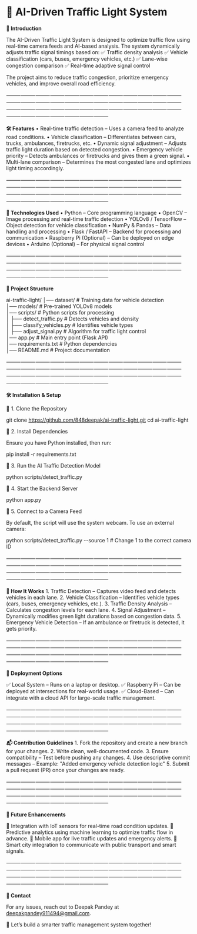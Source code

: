 # 🚦 AI-Driven Traffic Light System

**📌 Introduction**

The AI-Driven Traffic Light System is designed to optimize traffic flow using real-time camera feeds and AI-based analysis. The system dynamically adjusts traffic signal timings based on:
✅ Traffic density analysis
✅ Vehicle classification (cars, buses, emergency vehicles, etc.)
✅ Lane-wise congestion comparison
✅ Real-time adaptive signal control

The project aims to reduce traffic congestion, prioritize emergency vehicles, and improve overall road efficiency.

⸻⸻⸻⸻⸻⸻⸻⸻⸻⸻⸻⸻⸻⸻⸻⸻⸻⸻⸻⸻⸻⸻⸻⸻⸻⸻⸻⸻⸻⸻⸻⸻⸻⸻⸻⸻⸻⸻⸻⸻⸻⸻⸻

**🛠️ Features**
	•	Real-time traffic detection – Uses a camera feed to analyze road conditions.
	•	Vehicle classification – Differentiates between cars, trucks, ambulances, firetrucks, etc.
	•	Dynamic signal adjustment – Adjusts traffic light duration based on detected congestion.
	•	Emergency vehicle priority – Detects ambulances or firetrucks and gives them a green signal.
	•	Multi-lane comparison – Determines the most congested lane and optimizes light timing accordingly.

⸻⸻⸻⸻⸻⸻⸻⸻⸻⸻⸻⸻⸻⸻⸻⸻⸻⸻⸻⸻⸻⸻⸻⸻⸻⸻⸻⸻⸻⸻⸻⸻⸻⸻⸻⸻⸻⸻⸻⸻⸻⸻⸻


**🚀 Technologies Used**
	•	Python – Core programming language
	•	OpenCV – Image processing and real-time traffic detection
	•	YOLOv8 / TensorFlow – Object detection for vehicle classification
	•	NumPy & Pandas – Data handling and processing
	•	Flask / FastAPI – Backend for processing and communication
	•	Raspberry Pi (Optional) – Can be deployed on edge devices
	•	Arduino (Optional) – For physical signal control

⸻⸻⸻⸻⸻⸻⸻⸻⸻⸻⸻⸻⸻⸻⸻⸻⸻⸻⸻⸻⸻⸻⸻⸻⸻⸻⸻⸻⸻⸻⸻⸻⸻⸻⸻⸻⸻⸻⸻⸻⸻⸻⸻


**📂 Project Structure**

ai-traffic-light/
│── dataset/                      # Training data for vehicle detection  
│── models/                       # Pre-trained YOLOv8 models  
│── scripts/                      # Python scripts for processing  
│   ├── detect_traffic.py         # Detects vehicles and density  
│   ├── classify_vehicles.py      # Identifies vehicle types  
│   ├── adjust_signal.py          # Algorithm for traffic light control  
│── app.py                        # Main entry point (Flask API)  
│── requirements.txt              # Python dependencies  
│── README.md                     # Project documentation  



⸻⸻⸻⸻⸻⸻⸻⸻⸻⸻⸻⸻⸻⸻⸻⸻⸻⸻⸻⸻⸻⸻⸻⸻⸻⸻⸻⸻⸻⸻⸻⸻⸻⸻⸻⸻⸻⸻⸻⸻⸻⸻⸻


**🛠️ Installation & Setup**

🔹 1. Clone the Repository

git clone https://github.com/848deepak/ai-traffic-light.git
cd ai-traffic-light

🔹 2. Install Dependencies

Ensure you have Python installed, then run:

pip install -r requirements.txt

🔹 3. Run the AI Traffic Detection Model

python scripts/detect_traffic.py

🔹 4. Start the Backend Server

python app.py

🔹 5. Connect to a Camera Feed

By default, the script will use the system webcam. To use an external camera:

python scripts/detect_traffic.py --source 1  # Change 1 to the correct camera ID



⸻⸻⸻⸻⸻⸻⸻⸻⸻⸻⸻⸻⸻⸻⸻⸻⸻⸻⸻⸻⸻⸻⸻⸻⸻⸻⸻⸻⸻⸻⸻⸻⸻⸻⸻⸻⸻⸻⸻⸻⸻⸻⸻


**🎯 How It Works**
	1.	Traffic Detection – Captures video feed and detects vehicles in each lane.
	2.	Vehicle Classification – Identifies vehicle types (cars, buses, emergency vehicles, etc.).
	3.	Traffic Density Analysis – Calculates congestion levels for each lane.
	4.	Signal Adjustment – Dynamically modifies green light durations based on congestion data.
	5.	Emergency Vehicle Detection – If an ambulance or firetruck is detected, it gets priority.

⸻⸻⸻⸻⸻⸻⸻⸻⸻⸻⸻⸻⸻⸻⸻⸻⸻⸻⸻⸻⸻⸻⸻⸻⸻⸻⸻⸻⸻⸻⸻⸻⸻⸻⸻⸻⸻⸻⸻⸻⸻⸻⸻


**📡 Deployment Options**

✅ Local System – Runs on a laptop or desktop.
✅ Raspberry Pi – Can be deployed at intersections for real-world usage.
✅ Cloud-Based – Can integrate with a cloud API for large-scale traffic management.

⸻⸻⸻⸻⸻⸻⸻⸻⸻⸻⸻⸻⸻⸻⸻⸻⸻⸻⸻⸻⸻⸻⸻⸻⸻⸻⸻⸻⸻⸻⸻⸻⸻⸻⸻⸻⸻⸻⸻⸻⸻⸻⸻


**📬 Contribution Guidelines**
	1.	Fork the repository and create a new branch for your changes.
	2.	Write clean, well-documented code.
	3.	Ensure compatibility – Test before pushing any changes.
	4.	Use descriptive commit messages – Example: "Added emergency vehicle detection logic"
	5.	Submit a pull request (PR) once your changes are ready.

⸻⸻⸻⸻⸻⸻⸻⸻⸻⸻⸻⸻⸻⸻⸻⸻⸻⸻⸻⸻⸻⸻⸻⸻⸻⸻⸻⸻⸻⸻⸻⸻⸻⸻⸻⸻⸻⸻⸻⸻⸻⸻⸻


**📜 Future Enhancements**

🔹 Integration with IoT sensors for real-time road condition updates.
🔹 Predictive analytics using machine learning to optimize traffic flow in advance.
🔹 Mobile app for live traffic updates and emergency alerts.
🔹 Smart city integration to communicate with public transport and smart signals.

⸻⸻⸻⸻⸻⸻⸻⸻⸻⸻⸻⸻⸻⸻⸻⸻⸻⸻⸻⸻⸻⸻⸻⸻⸻⸻⸻⸻⸻⸻⸻⸻⸻⸻⸻⸻⸻⸻⸻⸻⸻⸻⸻


**📝 Contact**

For any issues, reach out to Deepak Pandey at deepakpandey911494@gmail.com.

🚀 Let’s build a smarter traffic management system together!
